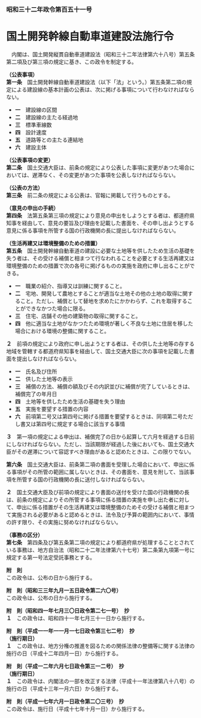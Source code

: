 ### 昭和三十二年政令第百五十一号  
# 国土開発幹線自動車道建設法施行令  
　内閣は、国土開発縦貫自動車道建設法（昭和三十二年法律第六十八号）第五条第二項及び第三項の規定に基き、この政令を制定する。  
  
**（公表事項）**  
**第一条**　国土開発幹線自動車道建設法（以下「法」という。）第五条第二項の規定による建設線の基本計画の公表は、次に掲げる事項について行わなければならない。  
* **一**　建設線の区間  
* **二**　建設線の主たる経過地  
* **三**　標準車線数  
* **四**　設計速度  
* **五**　道路等との主たる連結地  
* **六**　建設主体  
  
**（公表事項の変更）**  
**第二条**　国土交通大臣は、前条の規定により公表した事項に変更があつた場合においては、遅滞なく、その変更があつた事項を公表しなければならない。  
  
**（公表の方法）**  
**第三条**　前二条の規定による公表は、官報に掲載して行うものとする。  
  
**（意見の申出の手続）**  
**第四条**　法第五条第三項の規定により意見の申出をしようとする者は、都道府県知事を経由して、意見の要旨及び理由を記載した書面を、その申し出ようとする意見に係る事項を所管する国の行政機関の長に提出しなければならない。  
  
**（生活再建又は環境整備のための措置）**  
**第五条**　国土開発幹線自動車道の建設に必要な土地等を供したため生活の基礎を失う者は、その受ける補償と相まつて行なわれることを必要とする生活再建又は環境整備のための措置で次の各号に掲げるものの実施を政府に申し出ることができる。  
* **一**　職業の紹介、指導又は訓練に関すること。  
* **二**　宅地、開発して農地とすることが適当な土地その他の土地の取得に関すること。ただし、補償として替地を求めたにかかわらず、これを取得することができなかつた場合に限る。  
* **三**　住宅、店舗その他の建築物の取得に関すること。  
* **四**　他に適当な土地がなかつたため環境が著しく不良な土地に住居を移した場合における環境の整備に関すること。  
  
**２**　前項の規定により政府に申し出ようとする者は、その供した土地等の存する地域を管轄する都道府県知事を経由して、国土交通大臣に次の事項を記載した書面を提出しなければならない。  
* **一**　氏名及び住所  
* **二**　供した土地等の表示  
* **三**　補償の方法、補償の額及びその内訳並びに補償が完了しているときは、補償完了の年月日  
* **四**　土地等を供したため生活の基礎を失う理由  
* **五**　実施を要望する措置の内容  
* **六**　前項第二号又は第四号に掲げる措置を要望するときは、同項第二号ただし書又は第四号に規定する場合に該当する事情  
  
**３**　第一項の規定による申出は、補償完了の日から起算して六月を経過する日前にしなければならない。ただし、当該期限が経過した後においても、国土交通大臣がその遅滞について容認すべき理由があると認めたときは、この限りでない。  
  
**第六条**　国土交通大臣は、前条第二項の書面を受理した場合において、申出に係る事項がその所管の範囲に属しないときは、その書面を、意見を附して、当該事項を所管する国の行政機関の長に送付しなければならない。  
  
**２**　国土交通大臣及び前項の規定により書面の送付を受けた国の行政機関の長は、前条の規定によりその所管する事項に係る措置の実施を申し出た者に対して、申出に係る措置がその生活再建又は環境整備のためその受ける補償と相まつて実施される必要があると認めるときは、法令及び予算の範囲内において、事情の許す限り、その実施に努めなければならない。  
  
**（事務の区分）**  
**第七条**　第四条及び第五条第二項の規定により都道府県が処理することとされている事務は、地方自治法（昭和二十二年法律第六十七号）第二条第九項第一号に規定する第一号法定受託事務とする。  
  
**附　則**  
この政令は、公布の日から施行する。  
  
**附　則（昭和三三年九月一五日政令第二六〇号）**  
この政令は、公布の日から施行する。  
  
**附　則（昭和四一年七月三〇日政令第二七一号）　抄**  
**１**　この政令は、昭和四十一年七月三十一日から施行する。  
  
**附　則（平成一一年一一月一七日政令第三七二号）　抄**  
**（施行期日）**  
**１**　この政令は、地方分権の推進を図るための関係法律の整備等に関する法律の施行の日（平成十二年四月一日）から施行する。  
  
**附　則（平成一二年六月七日政令第三一二号）　抄**  
**（施行期日）**  
**１**　この政令は、内閣法の一部を改正する法律（平成十一年法律第八十八号）の施行の日（平成十三年一月六日）から施行する。  
  
**附　則（平成一七年六月一日政令第二〇三号）　抄**  
この政令は、施行日（平成十七年十月一日）から施行する。  
  
